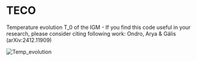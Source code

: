 # TECO
Temperature evolution T_0 of the IGM - If you find this code useful in your research, please consider citing following work:
Ondro, Arya & Gális (arXiv:2412.11909)

![Temp_evolution](https://github.com/user-attachments/assets/4e885a50-741c-48de-ae03-a6b662aa8361)
